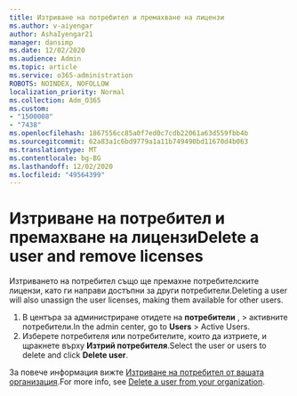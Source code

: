 ```yaml
---
title: Изтриване на потребител и премахване на лицензи
ms.author: v-aiyengar
author: AshaIyengar21
manager: dansimp
ms.date: 12/02/2020
ms.audience: Admin
ms.topic: article
ms.service: o365-administration
ROBOTS: NOINDEX, NOFOLLOW
localization_priority: Normal
ms.collection: Adm_O365
ms.custom:
- "1500008"
- "7438"
ms.openlocfilehash: 1867556cc85a0f7ed0c7cdb22061a63d559fbb4b
ms.sourcegitcommit: 62a83a1c6bd9779a1a11b749490bd11670d4b063
ms.translationtype: MT
ms.contentlocale: bg-BG
ms.lasthandoff: 12/02/2020
ms.locfileid: "49564399"
---
```

# <a name="delete-a-user-and-remove-licenses"></a><span data-ttu-id="3d47a-102">Изтриване на потребител и премахване на лицензи</span><span class="sxs-lookup"><span data-stu-id="3d47a-102">Delete a user and remove licenses</span></span>

<span data-ttu-id="3d47a-103">Изтриването на потребител също ще премахне потребителските лицензи, като ги направи достъпни за други потребители.</span><span class="sxs-lookup"><span data-stu-id="3d47a-103">Deleting a user will also unassign the user licenses, making them available for other users.</span></span> 
1. <span data-ttu-id="3d47a-104">В центъра за администриране отидете на **потребители** , > активните потребители.</span><span class="sxs-lookup"><span data-stu-id="3d47a-104">In the admin center, go to **Users** > Active Users.</span></span>
1. <span data-ttu-id="3d47a-105">Изберете потребителя или потребителите, които да изтриете, и щракнете върху **Изтрий потребителя**.</span><span class="sxs-lookup"><span data-stu-id="3d47a-105">Select the user or users to delete and click **Delete user**.</span></span>

<span data-ttu-id="3d47a-106">За повече информация вижте [Изтриване на потребител от вашата организация](https://docs.microsoft.com/microsoft-365/admin/add-users/delete-a-user).</span><span class="sxs-lookup"><span data-stu-id="3d47a-106">For more info, see [Delete a user from your organization](https://docs.microsoft.com/microsoft-365/admin/add-users/delete-a-user).</span></span> 